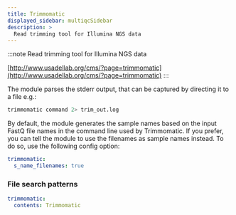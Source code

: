 ```yaml
---
title: Trimmomatic
displayed_sidebar: multiqcSidebar
description: >
  Read trimming tool for Illumina NGS data
---
```


<!--
~~~~~ DO NOT EDIT ~~~~~
This file is autogenerated from the MultiQC module python docstring.
Do not edit the markdown, it will be overwritten.

File path for the source of this content: multiqc/modules/trimmomatic/trimmomatic.py
~~~~~~~~~~~~~~~~~~~~~~~
-->

:::note
Read trimming tool for Illumina NGS data

[http://www.usadellab.org/cms/?page=trimmomatic](http://www.usadellab.org/cms/?page=trimmomatic)
:::

The module parses the stderr output, that can be captured by directing it to a file e.g.:

```sh
trimmomatic command 2> trim_out.log
```

By default, the module generates the sample names based on the input FastQ file names in
the command line used by Trimmomatic. If you prefer, you can tell the module to use
the filenames as sample names instead. To do so, use the following config option:

```yaml
trimmomatic:
  s_name_filenames: true
```

### File search patterns

```yaml
trimmomatic:
  contents: Trimmomatic
```
